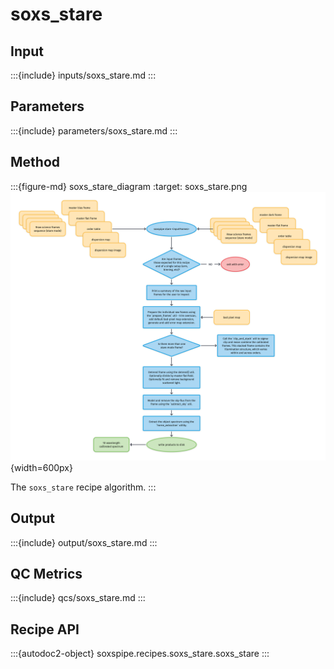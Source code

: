 # soxs_stare

<!-- PURPOSE TEXT -->

## Input

<!-- FIND OBs HERE : https://docs.google.com/spreadsheets/d/1-3VXkIWcydvpawwVl_C3pNTU3HgnElJaYFAKow65Fl8/edit#gid=0 -->

:::{include} inputs/soxs_stare.md
:::


## Parameters

:::{include} parameters/soxs_stare.md
:::

## Method

<!-- METHOD TEXT HERE, FOLLOWED BY WORKFLOW DIAGRAM -->


:::{figure-md} soxs_stare_diagram
:target: soxs_stare.png
![](soxs_stare.png){width=600px}

The `soxs_stare` recipe algorithm.
:::

## Output

:::{include} output/soxs_stare.md
:::


## QC Metrics


:::{include} qcs/soxs_stare.md
:::


## Recipe API

:::{autodoc2-object} soxspipe.recipes.soxs_stare.soxs_stare
:::
